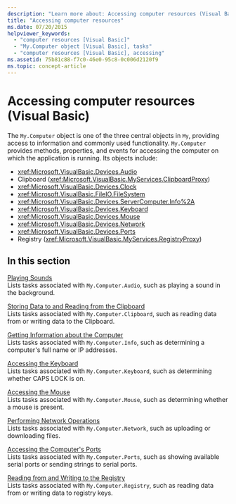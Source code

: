 ```yaml
---
description: "Learn more about: Accessing computer resources (Visual Basic)"
title: "Accessing computer resources"
ms.date: 07/20/2015
helpviewer_keywords:
  - "computer resources [Visual Basic]"
  - "My.Computer object [Visual Basic], tasks"
  - "computer resources [Visual Basic], accessing"
ms.assetid: 75b81c88-f7c0-46e0-95c8-0c006d2120f9
ms.topic: concept-article
---
```


# Accessing computer resources (Visual Basic)

The `My.Computer` object is one of the three central objects in `My`, providing access to information and commonly used functionality. `My.Computer` provides methods, properties, and events for accessing the computer on which the application is running. Its objects include:

- <xref:Microsoft.VisualBasic.Devices.Audio>
- Clipboard (<xref:Microsoft.VisualBasic.MyServices.ClipboardProxy>)
- <xref:Microsoft.VisualBasic.Devices.Clock>
- <xref:Microsoft.VisualBasic.FileIO.FileSystem>
- <xref:Microsoft.VisualBasic.Devices.ServerComputer.Info%2A>
- <xref:Microsoft.VisualBasic.Devices.Keyboard>
- <xref:Microsoft.VisualBasic.Devices.Mouse>
- <xref:Microsoft.VisualBasic.Devices.Network>
- <xref:Microsoft.VisualBasic.Devices.Ports>
- Registry (<xref:Microsoft.VisualBasic.MyServices.RegistryProxy>)

## In this section

[Playing Sounds](playing-sounds.md)  
Lists tasks associated with `My.Computer.Audio`, such as playing a sound in the background.

[Storing Data to and Reading from the Clipboard](storing-data-to-and-reading-from-the-clipboard.md)  
Lists tasks associated with `My.Computer.Clipboard`, such as reading data from or writing data to the Clipboard.

[Getting Information about the Computer](getting-information-about-the-computer.md)  
Lists tasks associated with `My.Computer.Info`, such as determining a computer's full name or IP addresses.

[Accessing the Keyboard](accessing-the-keyboard.md)  
Lists tasks associated with `My.Computer.Keyboard`, such as determining whether CAPS LOCK is on.

[Accessing the Mouse](accessing-the-mouse.md)  
Lists tasks associated with `My.Computer.Mouse`, such as determining whether a mouse is present.

[Performing Network Operations](performing-network-operations.md)  
Lists tasks associated with `My.Computer.Network`, such as uploading or downloading files.

[Accessing the Computer's Ports](accessing-the-computer-s-ports.md)  
Lists tasks associated with `My.Computer.Ports`, such as showing available serial ports or sending strings to serial ports.

[Reading from and Writing to the Registry](reading-from-and-writing-to-the-registry.md)  
Lists tasks associated with `My.Computer.Registry`, such as reading data from or writing data to registry keys.
